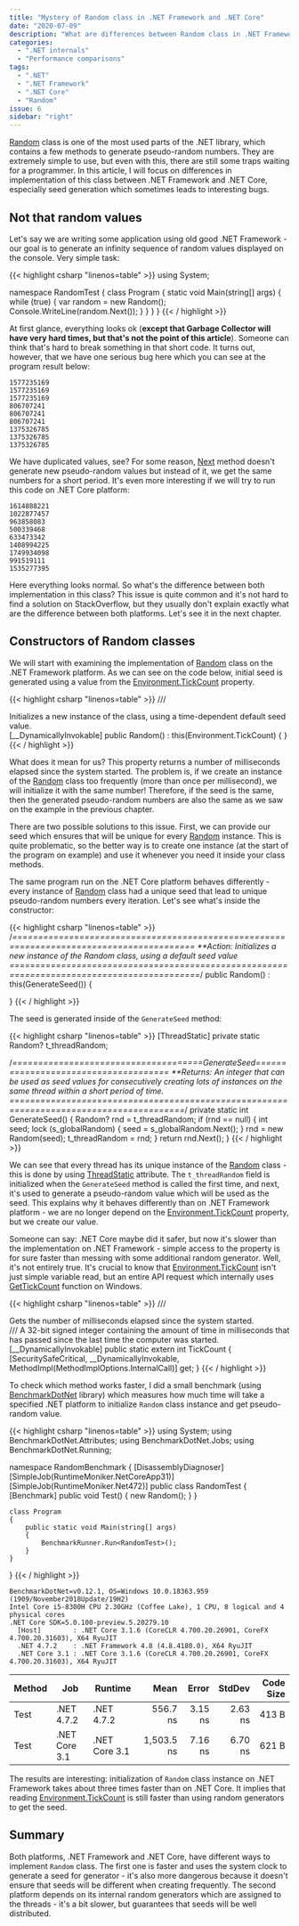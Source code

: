 ```yaml
---
title: "Mystery of Random class in .NET Framework and .NET Core"
date: "2020-07-09"
description: "What are differences between Random class in .NET Framework and .NET Core - why sometimes it returns the same \"random\" values?."
categories:
  - ".NET internals"
  - "Performance comparisons"
tags:
  - ".NET"
  - ".NET Framework"
  - ".NET Core"
  - "Random"
issue: 6
sidebar: "right"
---
```


[Random](https://docs.microsoft.com/en-us/dotnet/api/system.random.next?view=netcore-3.1) class is one of the most used parts of the .NET library, which contains a few methods to generate pseudo-random numbers. They are extremely simple to use, but even with this, there are still some traps waiting for a programmer. In this article, I will focus on differences in implementation of this class between .NET Framework and .NET Core, especially seed generation which sometimes leads to interesting bugs.

<!--more-->

## Not that random values

Let's say we are writing some application using old good .NET Framework - our goal is to generate an infinity sequence of random values displayed on the console. Very simple task:

{{< highlight csharp "linenos=table" >}}
using System;

namespace RandomTest
{
    class Program
    {
        static void Main(string[] args)
        {
            while (true)
            {
                var random = new Random();
                Console.WriteLine(random.Next());
            }
        }
    }
}
{{< / highlight >}}

At first glance, everything looks ok (**except that Garbage Collector will have very hard times, but that's not the point of this article**). Someone can think that's hard to break something in that short code. It turns out, however, that we have one serious bug here which you can see at the program result below:

```
1577235169
1577235169
1577235169
806707241
806707241
806707241
1375326785
1375326785
1375326785
```

We have duplicated values, see? For some reason, [Next](https://docs.microsoft.com/en-us/dotnet/api/system.random.next?view=netframework-4.7.2#System_Random_Next) method doesn't generate new pseudo-random values but instead of it, we get the same numbers for a short period. It's even more interesting if we will try to run this code on .NET Core platform:

```
1614888221
1022877457
963858083
500339468
633473342
1408994225
1749934098
991519111
1535277395
```

Here everything looks normal. So what's the difference between both implementation in this class? This issue is quite common and it's not hard to find a solution on StackOverflow, but they usually don't explain exactly what are the difference between both platforms. Let's see it in the next chapter.

## Constructors of Random classes

We will start with examining the implementation of [Random](https://docs.microsoft.com/en-us/dotnet/api/system.random.next?view=netframework-4.7.2) class on the .NET Framework platform. As we can see on the code below, initial seed is generated using a value from the [Environment.TickCount](https://docs.microsoft.com/en-us/dotnet/api/system.environment.tickcount?view=netframework-4.7.2) property.

{{< highlight csharp "linenos=table" >}}
/// <summary>Initializes a new instance of the <see cref="T:System.Random" /> class, using a time-dependent default seed value.</summary>
[__DynamicallyInvokable]
public Random() : this(Environment.TickCount)
{
}
{{< / highlight >}}

What does it mean for us? This property returns a number of milliseconds elapsed since the system started. The problem is, if we create an instance of the [Random](https://docs.microsoft.com/en-us/dotnet/api/system.random.next?view=netframework-4.7.2) class too frequently (more than once per millisecond), we will initialize it with the same number! Therefore, if the seed is the same, then the generated pseudo-random numbers are also the same as we saw on the example in the previous chapter.

There are two possible solutions to this issue. First, we can provide our seed which ensures that will be unique for every [Random](https://docs.microsoft.com/en-us/dotnet/api/system.random.next?view=netframework-4.7.2) instance. This is quite problematic, so the better way is to create one instance (at the start of the program on example) and use it whenever you need it inside your class methods.

The same program run on the .NET Core platform behaves differently - every instance of [Random](https://docs.microsoft.com/en-us/dotnet/api/system.random.next?view=netcore-3.1) class had a unique seed that lead to unique pseudo-random numbers every iteration. Let's see what's inside the constructor:

{{< highlight csharp "linenos=table" >}}
/*=========================================================================================
**Action: Initializes a new instance of the Random class, using a default seed value
===========================================================================================*/
public Random() : this(GenerateSeed())
{

}
{{< / highlight >}}

The seed is generated inside of the `GenerateSeed` method:

{{< highlight csharp "linenos=table" >}}
[ThreadStatic]
private static Random? t_threadRandom;

/*=====================================GenerateSeed=====================================
**Returns: An integer that can be used as seed values for consecutively
           creating lots of instances on the same thread within a short period of time.
========================================================================================*/
private static int GenerateSeed()
{
    Random? rnd = t_threadRandom;
    if (rnd == null)
    {
        int seed;
        lock (s_globalRandom)
        {
            seed = s_globalRandom.Next();
        }
        rnd = new Random(seed);
        t_threadRandom = rnd;
    }
    return rnd.Next();
}
{{< / highlight >}}

We can see that every thread has its unique instance of the [Random](https://docs.microsoft.com/en-us/dotnet/api/system.random.next?view=netcore-3.1) class - this is done by using [ThreadStatic](https://docs.microsoft.com/en-us/dotnet/api/system.threadstaticattribute?view=netframework-4.7.2) attribute. The `t_threadRandom` field is initialized when the `GenerateSeed` method is called the first time, and next, it's used to generate a pseudo-random value which will be used as the seed. This explains why it behaves differently than on .NET Framework platform - we are no longer depend on the [Environment.TickCount](https://docs.microsoft.com/en-us/dotnet/api/system.environment.tickcount?view=netframework-4.7.2) property, but we create our value.

Someone can say: .NET Core maybe did it safer, but now it's slower than the implementation on .NET Framework - simple access to the property is for sure faster than messing with some additional random generator. Well, it's not entirely true. It's crucial to know that [Environment.TickCount](https://docs.microsoft.com/en-us/dotnet/api/system.environment.tickcount?view=netframework-4.7.2) isn't just simple variable read, but an entire API request which internally uses [GetTickCount](https://docs.microsoft.com/en-us/windows/win32/api/sysinfoapi/nf-sysinfoapi-gettickcount) function on Windows.

{{< highlight csharp "linenos=table" >}}
/// <summary>Gets the number of milliseconds elapsed since the system started.</summary>
/// <returns>A 32-bit signed integer containing the amount of time in milliseconds that has passed since the last time the computer was started. </returns>
[__DynamicallyInvokable]
public static extern int TickCount { [SecuritySafeCritical, __DynamicallyInvokable, MethodImpl(MethodImplOptions.InternalCall)] get; }
{{< / highlight >}}

To check which method works faster, I did a small benchmark (using [BenchmarkDotNet](https://github.com/dotnet/BenchmarkDotNet) library) which measures how much time will take a specified .NET platform to initialize `Random` class instance and get pseudo-random value.

{{< highlight csharp "linenos=table" >}}
using System;
using BenchmarkDotNet.Attributes;
using BenchmarkDotNet.Jobs;
using BenchmarkDotNet.Running;

namespace RandomBenchmark
{
    [DisassemblyDiagnoser]
    [SimpleJob(RuntimeMoniker.NetCoreApp31)]
    [SimpleJob(RuntimeMoniker.Net472)]
    public class RandomTest
    {
        [Benchmark]
        public void Test()
        {
            new Random();
        }
    }

    class Program
    {
        public static void Main(string[] args)
        {
            BenchmarkRunner.Run<RandomTest>();
        }
    }
}
{{< / highlight >}}

```
BenchmarkDotNet=v0.12.1, OS=Windows 10.0.18363.959 (1909/November2018Update/19H2)
Intel Core i5-8300H CPU 2.30GHz (Coffee Lake), 1 CPU, 8 logical and 4 physical cores
.NET Core SDK=5.0.100-preview.5.20279.10
  [Host]        : .NET Core 3.1.6 (CoreCLR 4.700.20.26901, CoreFX 4.700.20.31603), X64 RyuJIT
  .NET 4.7.2    : .NET Framework 4.8 (4.8.4180.0), X64 RyuJIT
  .NET Core 3.1 : .NET Core 3.1.6 (CoreCLR 4.700.20.26901, CoreFX 4.700.20.31603), X64 RyuJIT
```

| Method |           Job |       Runtime |       Mean |   Error |  StdDev | Code Size |
|------- |-------------- |-------------- |-----------:|--------:|--------:|----------:|
|   Test |    .NET 4.7.2 |    .NET 4.7.2 |   556.7 ns | 3.15 ns | 2.63 ns |     413 B |
|   Test | .NET Core 3.1 | .NET Core 3.1 | 1,503.5 ns | 7.16 ns | 6.70 ns |     621 B |

The results are interesting: initialization of `Random` class instance on .NET Framework takes about three times faster than on .NET Core. It implies that reading [Environment.TickCount](https://docs.microsoft.com/en-us/dotnet/api/system.environment.tickcount?view=netframework-4.7.2) is still faster than using random generators to get the seed.

## Summary

Both platforms, .NET Framework and .NET Core, have different ways to implement `Random` class. The first one is faster and uses the system clock to generate a seed for generator - it's also more dangerous because it doesn't ensure that seeds will be different when creating frequently. The second platform depends on its internal random generators which are assigned to the threads - it's a bit slower, but guarantees that seeds will be well distributed.